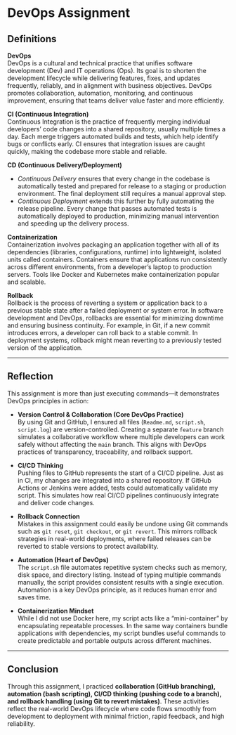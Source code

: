 # DevOps Assignment

## Definitions

**DevOps**  
DevOps is a cultural and technical practice that unifies software development (Dev) and IT operations (Ops). Its goal is to shorten the development lifecycle while delivering features, fixes, and updates frequently, reliably, and in alignment with business objectives. DevOps promotes collaboration, automation, monitoring, and continuous improvement, ensuring that teams deliver value faster and more efficiently.

**CI (Continuous Integration)**  
Continuous Integration is the practice of frequently merging individual developers’ code changes into a shared repository, usually multiple times a day. Each merge triggers automated builds and tests, which help identify bugs or conflicts early. CI ensures that integration issues are caught quickly, making the codebase more stable and reliable.

**CD (Continuous Delivery/Deployment)**  
- *Continuous Delivery* ensures that every change in the codebase is automatically tested and prepared for release to a staging or production environment. The final deployment still requires a manual approval step.  
- *Continuous Deployment* extends this further by fully automating the release pipeline. Every change that passes automated tests is automatically deployed to production, minimizing manual intervention and speeding up the delivery process.

**Containerization**  
Containerization involves packaging an application together with all of its dependencies (libraries, configurations, runtime) into lightweight, isolated units called containers. Containers ensure that applications run consistently across different environments, from a developer’s laptop to production servers. Tools like Docker and Kubernetes make containerization popular and scalable.

**Rollback**  
Rollback is the process of reverting a system or application back to a previous stable state after a failed deployment or system error. In software development and DevOps, rollbacks are essential for minimizing downtime and ensuring business continuity. For example, in Git, if a new commit introduces errors, a developer can roll back to a stable commit. In deployment systems, rollback might mean reverting to a previously tested version of the application.

---

## Reflection

This assignment is more than just executing commands—it demonstrates DevOps principles in action:

- **Version Control & Collaboration (Core DevOps Practice)**  
  By using Git and GitHub, I ensured all files (`Readme.md`, `script.sh`, `script.log`) are version-controlled. Creating a separate `feature` branch simulates a collaborative workflow where multiple developers can work safely without affecting the `main` branch. This aligns with DevOps practices of transparency, traceability, and rollback support.

- **CI/CD Thinking**  
  Pushing files to GitHub represents the start of a CI/CD pipeline. Just as in CI, my changes are integrated into a shared repository. If GitHub Actions or Jenkins were added, tests could automatically validate my script. This simulates how real CI/CD pipelines continuously integrate and deliver code changes.

- **Rollback Connection**  
  Mistakes in this assignment could easily be undone using Git commands such as `git reset`, `git checkout`, or `git revert`. This mirrors rollback strategies in real-world deployments, where failed releases can be reverted to stable versions to protect availability.

- **Automation (Heart of DevOps)**  
  The `script.sh` file automates repetitive system checks such as memory, disk space, and directory listing. Instead of typing multiple commands manually, the script provides consistent results with a single execution. Automation is a key DevOps principle, as it reduces human error and saves time.

- **Containerization Mindset**  
  While I did not use Docker here, my script acts like a “mini-container” by encapsulating repeatable processes. In the same way containers bundle applications with dependencies, my script bundles useful commands to create predictable and portable outputs across different machines.

---

## Conclusion

Through this assignment, I practiced **collaboration (GitHub branching), automation (bash scripting), CI/CD thinking (pushing code to a branch), and rollback handling (using Git to revert mistakes)**. These activities reflect the real-world DevOps lifecycle where code flows smoothly from development to deployment with minimal friction, rapid feedback, and high reliability.
